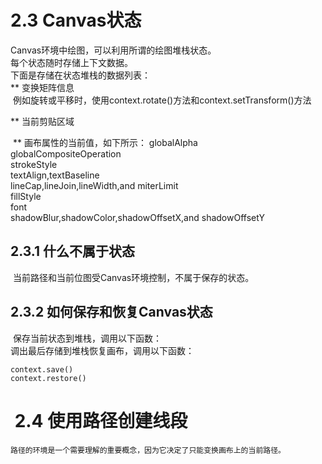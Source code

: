 # 2.3 Canvas状态

Canvas环境中绘图，可以利用所谓的绘图堆栈状态。  
每个状态随时存储上下文数据。    
下面是存储在状态堆栈的数据列表：   
  **  变换矩阵信息    
  例如旋转或平移时，使用context.rotate()方法和context.setTransform()方法
 
  **  当前剪贴区域  
  
  **  画布属性的当前值，如下所示：
    globalAlpha    
    globalCompositeOperation  
    strokeStyle   
    textAlign,textBaseline   
    lineCap,lineJoin,lineWidth,and miterLimit   
    fillStyle    
    font   
    shadowBlur,shadowColor,shadowOffsetX,and shadowOffsetY  
    
## 2.3.1 什么不属于状态    
  当前路径和当前位图受Canvas环境控制，不属于保存的状态。

## 2.3.2 如何保存和恢复Canvas状态      

  保存当前状态到堆栈，调用以下函数：  
  调出最后存储到堆栈恢复画布，调用以下函数：   
  
  ```
  context.save()
  context.restore()
  ```
  
#  2.4 使用路径创建线段     

    路径的环境是一个需要理解的重要概念，因为它决定了只能变换画布上的当前路径。
